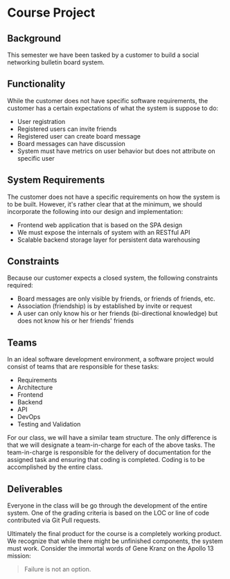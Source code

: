 # Course Project

## Background

This semester we have been tasked by a customer to build a social networking bulletin board system.  

## Functionality

While the customer does not have specific software requirements, the customer has a certain expectations of what the system is suppose to do:

- User registration
- Registered users can invite friends
- Registered user can create board message
- Board messages can have discussion
- System must have metrics on user behavior but does not attribute on specific user

## System Requirements

The customer does not have a specific requirements on how the system is to be built.  However, it's rather clear that at the minimum, we should incorporate the following into our design and implementation:

- Frontend web application that is based on the SPA design
- We must expose the internals of system with an RESTful API
- Scalable backend storage layer for persistent data warehousing

## Constraints

Because our customer expects a closed system, the following constraints required: 

- Board messages are only visible by friends, or friends of friends, etc.
- Association (friendship) is by established by invite or request
- A user can only know his or her friends (bi-directional knowledge) but does not know his or her friends' friends

## Teams

In an ideal software development environment, a software project would consist of teams that are responsible for these tasks:

- Requirements
- Architecture
- Frontend
- Backend
- API
- DevOps
- Testing and Validation

For our class, we will have a similar team structure.  The only difference is that we will designate a team-in-charge for each of the above tasks.  The team-in-charge is responsible for the delivery of documentation for the assigned task and ensuring that coding is completed.  Coding is to be accomplished by the entire class.

## Deliverables

Everyone in the class will be go through the development of the entire system.  One of the grading criteria is based on the LOC or line of code contributed via Git Pull requests.

Ultimately the final product for the course is a completely working product.  We recognize that while there might be unfinished components, the system must work.  Consider the immortal words of Gene Kranz on the Apollo 13 mission:

> Failure is not an option.
